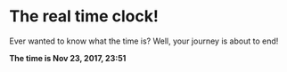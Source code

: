 # The real time clock!

Ever wanted to know what the time is? Well, your journey is about to end!

**The time is Nov 23, 2017, 23:51**